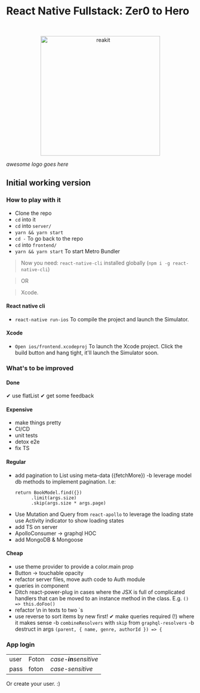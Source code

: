 # React Native Fullstack: Zer0 to Hero

<br>

<p align="center">
  <img src="https://placekitten.com/220/220" alt="reakit" width="320" />
</p>

*awesome logo goes here*


## Initial working version

### How to play with it

- Clone the repo
- `cd` into it
- `cd` into `server/`
- `yarn && yarn start`
- `cd -` To go back to the repo
- `cd` into `frontend/`
- `yarn && yarn start` To start Metro Bundler

>Now you need: `react-native-cli` installed globally (`npm i -g react-native-cli`)

>OR

>Xcode.

#### React native cli

- `react-native run-ios` To compile the project and launch the Simulator.

#### Xcode

- `Open ios/frontend.xcodeproj` To launch the Xcode project. Click the build button and hang tight, it'll launch the Simulator soon.

### What's to be improved

#### Done
✔ use flatList
✔ get some feedback

#### Expensive
- make things pretty
- CI/CD
- unit tests
- detox e2e
- fix TS

#### Regular
- add pagination to List using meta-data <Query> ({fetchMore})
    -b leverage model db methods to implement pagination. I.e:
    ```
    return BookModel.find({})
          .limit(args.size)
          .skip(args.size * args.page)
    ```
- Use Mutation and Query from `react-apollo` to leverage the loading state
    use Activity indicator to show loading states
- add TS on server
- ApolloConsumer -> graphql HOC
- add MongoDB & Mongoose

#### Cheap
- use theme provider to provide a color.main prop
- Button -> touchable opacity
- refactor server files, move auth code to Auth module
- queries in component
- Ditch react-power-plug in cases where the JSX is full of complicated handlers that can be moved to an instance method in the class. E.g. `() => this.doFoo()`
- refactor \n in texts to two <Text>`s
- use reverse to sort items by new first!
✔ make queries required (!) where it makes sense
-b `combineResolvers` with `skip` from `graphql-resolvers`
-b destruct in args `(parent, { name, genre, authorId }) => {`

### App login

|  |  |  |
|--|--|--|
|user| Foton | _case-**in**sensitive_ |
|pass| foton | _case-sensitive_ |

Or create your user. :)
